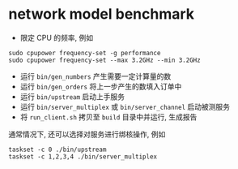 # network model benchmark
* 限定 CPU 的频率, 例如
```
sudo cpupower frequency-set -g performance
sudo cpupower frequency-set --max 3.2GHz --min 3.2GHz
```
* 运行 `bin/gen_numbers` 产生需要一定计算量的数
* 运行 `bin/gen_orders` 将上一步产生的数填入订单中
* 运行 `bin/upstream` 启动上手服务
* 运行 `bin/server_multiplex` 或 `bin/server_channel` 启动被测服务
* 将 `run_client.sh` 拷贝至 `build` 目录中并运行, 生成报告

通常情况下, 还可以选择对服务进行绑核操作, 例如
```
taskset -c 0 ./bin/upstream
taskset -c 1,2,3,4 ./bin/server_multiplex
```
